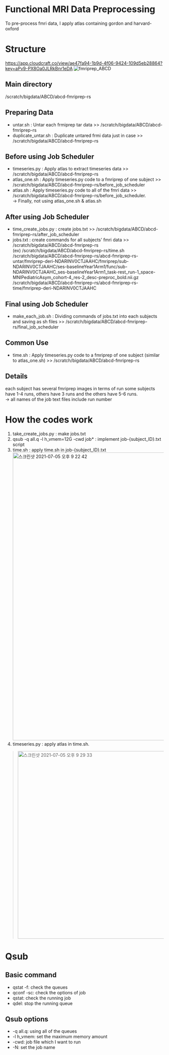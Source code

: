 # Functional MRI Data Preprocessing
To pre-process fmri data, I apply atlas containing gordon and harvard-oxford

# Structure
https://app.cloudcraft.co/view/ae47fa94-1b9d-4f06-9424-109d5eb28864?key=aPv9-PX8Oa0JLRkBnr1eDA
![fmriprep_ABCD](https://user-images.githubusercontent.com/43199011/124473921-dc167380-ddda-11eb-8a9e-0dd9b12c54fd.png)

## Main directory
/scratch/bigdata/ABCD/abcd-fmriprep-rs

## Preparing Data
- untar.sh : Untar each frmiprep tar data >> /scratch/bigdata/ABCD/abcd-fmriprep-rs
- duplicate_untar.sh : Duplicate untared frmi data just in case >> /scratch/bigdata/ABCD/abcd-fmriprep-rs

## Before using Job Scheduler
- timeseries.py : Apply atlas to extract timeseries data >> /scratch/bigdata/ABCD/abcd-fmriprep-rs
- atlas_one.sh :  Apply timeseries.py code to a fmriprep of one subject >> /scratch/bigdata/ABCD/abcd-fmriprep-rs/before_job_scheduler
- atlas.sh : Apply timeseries.py code to all of the fmri data >> /scratch/bigdata/ABCD/abcd-fmriprep-rs/before_job_scheduler.  
-> Finally, not using atlas_one.sh & atlas.sh

## After using Job Scheduler
- time_create_jobs.py : create jobs.txt >> /scratch/bigdata/ABCD/abcd-fmriprep-rs/after_job_scheduler
- jobs.txt : create commands for all subjects' fmri data >> /scratch/bigdata/ABCD/abcd-fmriprep-rs   
(ex) /scratch/bigdata/ABCD/abcd-fmriprep-rs/time.sh /scratch/bigdata/ABCD/abcd-fmriprep-rs/abcd-fmriprep-rs-untar/fmriprep-deri-NDARINV0CTJAAHC/fmriprep/sub-NDARINV0CTJAAHC/ses-baselineYear1Arm1/func/sub-NDARINV0CTJAAHC_ses-baselineYear1Arm1_task-rest_run-1_space-MNIPediatricAsym_cohort-4_res-2_desc-preproc_bold.nii.gz /scratch/bigdata/ABCD/abcd-fmriprep-rs/abcd-fmriprep-rs-time/fmriprep-deri-NDARINV0CTJAAHC

## Final using Job Scheduler
- make_each_job.sh : Dividing commands of jobs.txt into each subjects and saving as sh files >> /scratch/bigdata/ABCD/abcd-fmriprep-rs/final_job_scheduler

## Common Use
- time.sh : Apply timeseries.py code to a fmriprep of one subject (similar to atlas_one.sh) >> /scratch/bigdata/ABCD/abcd-fmriprep-rs

## Details
each subject has several fmriprep images in terms of run
some subjects have 1-4 runs, others have 3 runs and the others have 5-6 runs.  
-> all names of the job text files include run number

# How the codes work
1. take_create_jobs.py : make jobs.txt
2. qsub -q all.q -l h_vmem=12G -cwd job* : implement job-{subject_ID}.txt script  
3. time.sh : apply time.sh in job-{subject_ID}.txt <img width="911" alt="스크린샷 2021-07-05 오후 9 22 42" src="https://user-images.githubusercontent.com/43199011/124471033-5ba24380-ddd7-11eb-9415-ced6c0877b58.png">
4. timeseries.py : apply atlas in time.sh.  
> <img width="594" alt="스크린샷 2021-07-05 오후 9 29 33" src="https://user-images.githubusercontent.com/43199011/124471681-221e0800-ddd8-11eb-9d77-ac0f620dfd59.png">

# Qsub
## Basic command
- qstat -f: check the queues
- qconf -sc: check the options of job
- qstat: check the running job
- qdel: stop the running queue

## Qsub options
- -q all.q: using all of the queues
- -l h_vmem: set the maximum memory amount
- -cwd: job file which I want to run
- -N: set the job name
